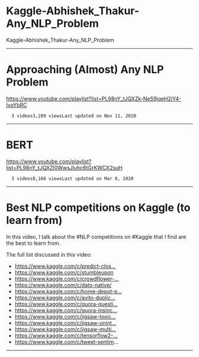 # Kaggle-Abhishek_Thakur-Any_NLP_Problem
Kaggle-Abhishek_Thakur-Any_NLP_Problem



-------

# Approaching (Almost) Any NLP Problem
https://www.youtube.com/playlist?list=PL98nY_tJQXZk-NeS9jqeH2iY4-IvoYbRC

      3 videos3,289 viewsLast updated on Nov 11, 2020
      
-------

# BERT
https://www.youtube.com/playlist?list=PL98nY_tJQXZl0WwsJluhc6tGrKWCX2suH

      3 videos8,166 viewsLast updated on Mar 8, 2020



-------


# Best NLP competitions on Kaggle (to learn from)



In this video, I talk about the #NLP​ competitions on #Kaggle​ that I find are the best to learn from. 

The full list discussed in this video:
- https://www.kaggle.com/c/predict-clos...​
- https://www.kaggle.com/c/stumbleupon​
- https://www.kaggle.com/c/crowdflower-...​
- https://www.kaggle.com/c/dato-native/​
- https://www.kaggle.com/c/home-depot-p...​
- https://www.kaggle.com/c/avito-duplic...​
- https://www.kaggle.com/c/quora-questi...​
-  https://www.kaggle.com/c/quora-insinc...​
- https://www.kaggle.com/c/jigsaw-toxic...​
-  https://www.kaggle.com/c/jigsaw-unint...​
-  https://www.kaggle.com/c/jigsaw-multi...​ 
- https://www.kaggle.com/c/tensorflow2-...​
- https://www.kaggle.com/c/tweet-sentim...

-------




